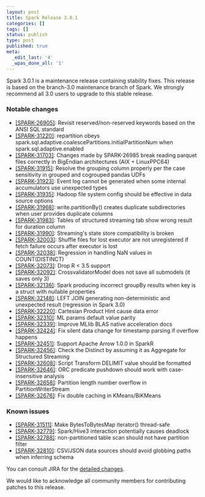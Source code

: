 ```yaml
---
layout: post
title: Spark Release 3.0.1
categories: []
tags: []
status: publish
type: post
published: true
meta:
  _edit_last: '4'
  _wpas_done_all: '1'
---
```


Spark 3.0.1 is a maintenance release containing stability fixes. This release is based on the branch-3.0 maintenance branch of Spark. We strongly recommend all 3.0 users to upgrade to this stable release.

### Notable changes
  - [[SPARK-26905]](https://issues.apache.org/jira/browse/SPARK-26905): Revisit reserved/non-reserved keywords based on the ANSI SQL standard
  - [[SPARK-31220]](https://issues.apache.org/jira/browse/SPARK-31220): repartition obeys spark.sql.adaptive.coalescePartitions.initialPartitionNum when spark.sql.adaptive.enabled
  - [[SPARK-31703]](https://issues.apache.org/jira/browse/SPARK-31703): Changes made by SPARK-26985 break reading parquet files correctly in BigEndian architectures (AIX + LinuxPPC64)
  - [[SPARK-31915]](https://issues.apache.org/jira/browse/SPARK-31915): Resolve the grouping column properly per the case sensitivity in grouped and cogrouped pandas UDFs
  - [[SPARK-31923]](https://issues.apache.org/jira/browse/SPARK-31923): Event log cannot be generated when some internal accumulators use unexpected types
  - [[SPARK-31935]](https://issues.apache.org/jira/browse/SPARK-31935): Hadoop file system config should be effective in data source options 
  - [[SPARK-31968]](https://issues.apache.org/jira/browse/SPARK-31968): write.partitionBy() creates duplicate subdirectories when user provides duplicate columns
  - [[SPARK-31983]](https://issues.apache.org/jira/browse/SPARK-31983): Tables of structured streaming tab show wrong result for duration column
  - [[SPARK-31990]](https://issues.apache.org/jira/browse/SPARK-31990): Streaming's state store compatibility is broken
  - [[SPARK-32003]](https://issues.apache.org/jira/browse/SPARK-32003): Shuffle files for lost executor are not unregistered if fetch failure occurs after executor is lost
  - [[SPARK-32038]](https://issues.apache.org/jira/browse/SPARK-32038): Regression in handling NaN values in COUNT(DISTINCT)
  - [[SPARK-32073]](https://issues.apache.org/jira/browse/SPARK-32073): Drop R < 3.5 support
  - [[SPARK-32092]](https://issues.apache.org/jira/browse/SPARK-32092): CrossvalidatorModel does not save all submodels (it saves only 3)
  - [[SPARK-32136]](https://issues.apache.org/jira/browse/SPARK-32136): Spark producing incorrect groupBy results when key is a struct with nullable properties
  - [[SPARK-32148]](https://issues.apache.org/jira/browse/SPARK-32148): LEFT JOIN generating non-deterministic and unexpected result (regression in Spark 3.0)
  - [[SPARK-32220]](https://issues.apache.org/jira/browse/SPARK-32220): Cartesian Product Hint cause data error
  - [[SPARK-32310]](https://issues.apache.org/jira/browse/SPARK-32310): ML params default value parity
  - [[SPARK-32339]](https://issues.apache.org/jira/browse/SPARK-32339): Improve MLlib BLAS native acceleration docs
  - [[SPARK-32424]](https://issues.apache.org/jira/browse/SPARK-32424): Fix silent data change for timestamp parsing if overflow happens
  - [[SPARK-32451]](https://issues.apache.org/jira/browse/SPARK-32451): Support Apache Arrow 1.0.0 in SparkR
  - [[SPARK-32456]](https://issues.apache.org/jira/browse/SPARK-32456): Check the Distinct by assuming it as Aggregate for Structured Streaming
  - [[SPARK-32608]](https://issues.apache.org/jira/browse/SPARK-32608): Script Transform DELIMIT value should be formatted
  - [[SPARK-32646]](https://issues.apache.org/jira/browse/SPARK-32646): ORC predicate pushdown should work with case-insensitive analysis
  - [[SPARK-32658]](https://issues.apache.org/jira/browse/SPARK-32658): Partition length number overflow in PartitionWriterStream
  - [[SPARK-32676]](https://issues.apache.org/jira/browse/SPARK-32676): Fix double caching in KMeans/BiKMeans


### Known issues
  - [[SPARK-31511]](https://issues.apache.org/jira/browse/SPARK-31511): Make BytesToBytesMap iterator() thread-safe
  - [[SPARK-32779]](https://issues.apache.org/jira/browse/SPARK-32779): Spark/Hive3 interaction potentially causes deadlock
  - [[SPARK-32788]](https://issues.apache.org/jira/browse/SPARK-32788): non-partitioned table scan should not have partition filter
  - [[SPARK-32810]](https://issues.apache.org/jira/browse/SPARK-32810): CSV/JSON data sources should avoid globbing paths when inferring schema

You can consult JIRA for the [detailed changes](https://s.apache.org/spark-3.0.1).

We would like to acknowledge all community members for contributing patches to this release.
